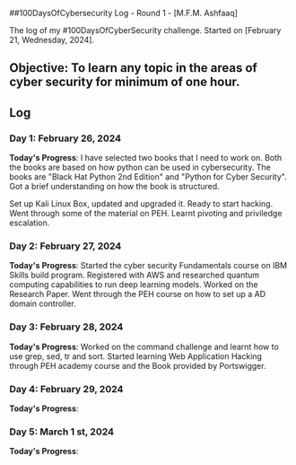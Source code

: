 ##100DaysOfCybersecurity Log - Round 1 - [M.F.M. Ashfaaq]

The log of my #100DaysOfCyberSecurity challenge. Started on [February 21, Wednesday, 2024].

## Objective: To learn any topic in the areas of cyber security for minimum of one hour.

## Log 
### Day 1: February 26, 2024

**Today's Progress**: I have selected two books that I need to work on. Both the books are based on how python can be used in cybersecurity. The books are "Black Hat Python 2nd Edition" and "Python for Cyber Security". Got a brief understanding on how the book is structured.

Set up Kali Linux Box, updated and upgraded it. Ready to start hacking. Went through some of the material on PEH. Learnt pivoting and priviledge escalation.


### Day 2: February 27, 2024

**Today's Progress**: Started the cyber security Fundamentals course on IBM Skills build program. Registered with AWS and researched quantum computing capabilities to run deep learning models. Worked on the Research Paper. Went through the PEH course on how to set up a AD domain controller.



### Day 3: February 28, 2024

**Today's Progress**: Worked on the command challenge and learnt how to use grep, sed, tr and sort. Started learning Web Application Hacking through PEH academy course and the Book provided by Portswigger. 



### Day 4: February 29, 2024

**Today's Progress**: 



### Day 5: March 1 st, 2024

**Today's Progress**: 







